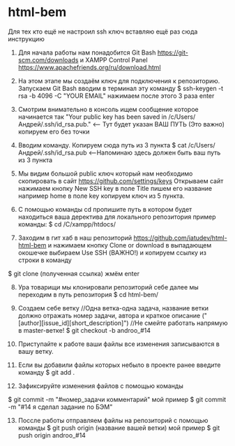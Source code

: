 # html-bem
Для тех кто ещё не настроил ssh ключ вставляю ещё раз сюда инструкцию
1. Для начала работы нам понадобится Git Bash https://git-scm.com/downloads и XAMPP Control Panel https://www.apachefriends.org/ru/download.html

2. На этом этапе мы создаём ключ для подключения к репозиторию. Запускаем Git Bash вводим в терминал эту команду
$ ssh-keygen -t rsa -b 4096 -C "YOUR EMAIL" 
нажимаем после этого 3 раза enter 

3. Смотрим внимательно в консоль ищем сообщение которое начинается так 
"Your public key has been saved in /c/Users/Андрей/.ssh/id_rsa.pub." <-- Тут будет указан ВАШ ПУТЬ (Это важно) копируем его без точки 

4. Вводим команду. Копируем сюда путь из 3 пункта 
$ cat /c/Users/Андрей/.ssh/id_rsa.pub <--Напоминаю здесь должен быть ваш путь из 3 пункта

5. Мы видим большой public ключ который нам необходимо скопировать в сайт https://github.com/settings/keys 
Открываем сайт нажимаем кнопку New SSH key в поле Title пишем его название например home в поле key копируем ключ из 5 пункта.

6. С помощью команды cd пропишите путь в котором будет находиться ваша деректива для локального репозитория 
пример команды: $ cd /C/xampp/htdocs/

7. Заходим в гит хаб в наш репозиторий https://github.com/iatudev/html-html-bem
и нажимаем кнопку  Clone or download в выпадающем окошечке выбираем Use SSH (ВАЖНО!) и копируем ссылку из строки в команду
 
$ git clone (полученная ссылка) жмём enter 

8. Ура товарищи мы клонировали репозиторий себе далее мы переходим в путь репозитория 
$ cd html-bem/

9. Создаем себе ветку //Одна ветка-одна задача, название ветки должно отражать номер задачи, автора и краткое описание ("[author][issue_id][short_description]") //Не смейте работать напрямую в master-ветке!
$ git checkout -b androo_#14

10. Приступайте к работе ваши файлы все изменения записываются в вашу ветку.

11. Если вы добавили файлы которых небыло в проекте ранее введите команду $ git add .

12. Зафиксируйте изменения файлов с помощью команды

$ git commit -m "#номер_задачи комментарий" мой пример $ git commit -m "#14 я сделал задание по БЭМ"

13. Поссле работы отправляем файлы на репозиторий с помощью команды $ git push origin (название вашей ветки) мой пример $ git push origin androo_#14